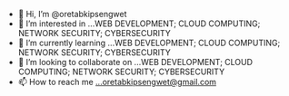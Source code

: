 - 👋 Hi, I’m @oretabkipsengwet
- 👀 I’m interested in ...WEB DEVELOPMENT; CLOUD COMPUTING; NETWORK SECURITY; CYBERSECURITY
- 🌱 I’m currently learning ...WEB DEVELOPMENT; CLOUD COMPUTING; NETWORK SECURITY; CYBERSECURITY
- 💞️ I’m looking to collaborate on ...WEB DEVELOPMENT; CLOUD COMPUTING; NETWORK SECURITY; CYBERSECURITY
- 📫 How to reach me ...oretabkipsengwet@gmail.com

<!---
oretabkipsengwet/oretabkipsengwet is a ✨ special ✨ repository because its `README.md` (this file) appears on your GitHub profile.
You can click the Preview link to take a look at your changes.
--->
